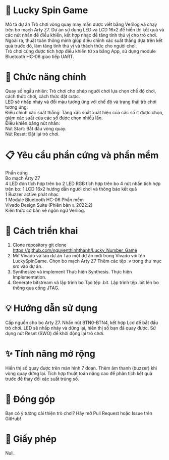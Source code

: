 # 🎡 Lucky Spin Game

Mô tả dự án
Trò chơi vòng quay may mắn được viết bằng Verilog và chạy trên bo mạch Arty Z7. Dự án sử dụng LED và LCD 16x2 để hiển thị kết quả và các nút nhấn để điều khiển, kết hợp nhạc để tăng tính thú vị cho trò chơi. Ngoài ra, thuật toán thông minh giúp điều chỉnh xác suất thắng dựa trên kết quả trước đó, làm tăng tính thú vị và thách thức cho người chơi.  
Trò chơi cũng được tích hợp điều khiển từ xa bằng App, sử dụng module Bluetooth HC-06 giao tiếp UART.  

# 🎯 Chức năng chính  
Quay số ngẫu nhiên: Trò chơi cho phép người chơi lựa chọn chế độ chơi, cách thức chơi, cách thức đặt cược.  
  LED sẽ nhấp nháy và đổi màu tương ứng với chế độ và trạng thái trò chơi tương ứng.  
Điều chỉnh xác suất thắng: Tăng xác suất xuất hiện của các số ít được chọn, giảm xác suất của các số được chọn nhiều lần.  
Điều khiển bằng nút nhấn:  
    Nút Start: Bắt đầu vòng quay.  
    Nút Reset: Đặt lại trò chơi.  
# 📋 Yêu cầu phần cứng và phần mềm  
Phần cứng  
  Bo mạch Arty Z7  
  4 LED đơn tích hợp trên bo
  2 LED RGB tích hợp trên bo
  4 nút nhấn tích hợp trên bo:
  1 LCD 16x2 hướng dẫn người chơi và thông báo kết quả  
  1 Buzzer active phát nhạc  
  1 Module Bluetooth HC-06
Phần mềm  
  Vivado Design Suite (Phiên bản ≥ 2022.2)  
  Kiến thức cơ bản về ngôn ngữ Verilog.  
# 🚀 Cách triển khai
1. Clone repository
  git clone https://github.com/nguyenthinhthanh/Lucky_Number_Game
2. Mở Vivado và tạo dự án
Tạo một dự án mới trong Vivado với tên LuckySpinGame.
Chọn bo mạch Arty Z7 
Thêm các tệp .v trong thư mục src vào dự án.
3. Synthesize và implement
Thực hiện Synthesis.
Thực hiện Implementation.
4. Generate bitstream và lập trình bo
Tạo tệp .bit.
Lập trình tệp .bit lên bo thông qua cổng JTAG.
# 💡 Hướng dẫn sử dụng
Cấp nguồn cho bo Arty Z7.
Nhấn nút BTN0-BTN4, kết hợp Lcd để bắt đầu trò chơi.
LED sẽ nhấp nháy và dừng lại, hiển thị số bạn đã quay được.
Sử dụng nút Reset (SWO) để khởi động lại trò chơi.
# ✨ Tính năng mở rộng
Hiển thị số quay được trên màn hình 7 đoạn.
Thêm âm thanh (buzzer) khi vòng quay dừng lại.
Tích hợp thuật toán nâng cao để phân tích kết quả trước để thay đổi xác suất trúng số.
# 🤝 Đóng góp
Bạn có ý tưởng cải thiện trò chơi? Hãy mở Pull Request hoặc Issue trên GitHub!

# 📄 Giấy phép
Null.
